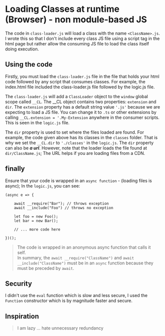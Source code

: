 # Loading Classes at runtime (Browser) - non module-based JS
The code in `class-loader.js` will load a class with the name `<ClassName>.js`. I wrote this so that I don't include every class JS file using a script tag in the html page but rather allow the consuming JS file to load the class itself doing execution. 

## Using the code
Firstly, you must load the `class-loader.js` file in the file that holds your html code followed by any script that consumes classes. For example, the index.html file included the class-loader.js file followed by the logic.js file.  
  
The `class-loader.js` will add a `ClassLoader` object to the `window` global scope called `__CL`. The __CL object contains two properties: `extension` and `dir`. The `extension` property has a default string value `'.js'` because we are expecting to load a JS file. You can change it to `.ts` or other extensions by calling `__CL.extension = '.My-Extension` anywhere in the consumer scripts. This is seen in the `logic.js` file.   

The `dir` property is used to set where the files loaded are found. For example, the code given above has its classes in the `classes` folder. That is why we set the `__CL.dir` to `'./classes'` in the `logic.js`. The `dir` property can also be ***a url***. However, note that the loader loads the file found at `dir/ClassName.js`; The URL helps if you are loading files from a CDN.

## finally
Ensure that your code is wrapped in an `async function` - (loading files is async);
In the `logic.js`, you can see:
```
(async e => {

    await __require("Bar"); // throws exception
    await __include("Foo") // throws no exception

    let foo = new Foo();
    let bar = new Bar();

    // ... more code here

})();
```
> The code is wrapped in an anonymous async function that calls it self.  
In summary, the  `await __require("ClassName")` and `await __include("ClassName")` must be in an `async` function because they must be preceded by `await`.  

## Security
I didn't use the `eval` function which is slow and less secure, I used the `Function` constructor which is by magnitude faster and secure.

## Inspiration
> I am lazy ... hate unnecessary redundancy